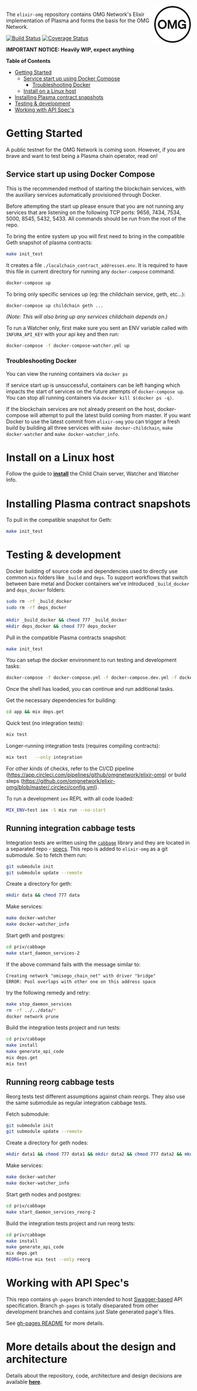 <img src="docs/assets/logo.png" width="100" height="100" align="right" />

The `elixir-omg` repository contains OMG Network's Elixir implementation of Plasma and forms the basis for the OMG Network.

[![Build Status](https://circleci.com/gh/omgnetwork/elixir-omg.svg?style=svg)](https://circleci.com/gh/omgnetwork/elixir-omg) [![Coverage Status](https://coveralls.io/repos/github/omisego/elixir-omg/badge.svg?branch=master)](https://coveralls.io/github/omisego/elixir-omg?branch=master)

**IMPORTANT NOTICE: Heavily WIP, expect anything**

**Table of Contents**

<!--ts-->
   * [Getting Started](#getting-started)
      * [Service start up using Docker Compose](#service-start-up-using-docker-compose)
         * [Troubleshooting Docker](#troubleshooting-docker)
       * [Install on a Linux host](#install-on-a-linux-host)
   * [Installing Plasma contract snapshots](#installing-plasma-contract-snapshots)
   * [Testing &amp; development](#testing--development)
   * [Working with API Spec's](#working-with-api-specs)

<!-- Added by: user, at: 2019-04-03T18:13+02:00 -->

<!--te-->

<!-- Created by [gh-md-toc](https://github.com/ekalinin/github-markdown-toc) -->
<!-- GH_TOC_TOKEN=75... ./gh-md-toc --insert ../omgnetwork/README.md -->

# Getting Started

A public testnet for the OMG Network is coming soon.
However, if you are brave and want to test being a Plasma chain operator, read on!

## Service start up using Docker Compose
This is the recommended method of starting the blockchain services, with the auxiliary services automatically provisioned through Docker.

Before attempting the start up please ensure that you are not running any services that are listening on the following TCP ports: 9656, 7434, 7534, 5000, 8545, 5432, 5433.
All commands should be run from the root of the repo.

To bring the entire system up you will first need to bring in the compatible Geth snapshot of plasma contracts:

```sh
make init_test
```
It creates a file `./localchain_contract_addresses.env`. It is required to have this file in current directory for running any `docker-compose` command.

```sh
docker-compose up
```

To bring only specific services up (eg: the childchain service, geth, etc...):

```sh
docker-compose up childchain geth ...
```

_(Note: This will also bring up any services childchain depends on.)_

To run a Watcher only, first make sure you sent an ENV variable called with `INFURA_API_KEY` with your api key and then run:

```sh
docker-compose -f docker-compose-watcher.yml up
```

### Troubleshooting Docker
You can view the running containers via `docker ps`

If service start up is unsuccessful, containers can be left hanging which impacts the start of services on the future attempts of `docker-compose up`.
You can stop all running containers via `docker kill $(docker ps -q)`.

If the blockchain services are not already present on the host, docker-compose will attempt to pull the latest build coming from master.
If you want Docker to use the latest commit from `elixir-omg` you can trigger a fresh build by building all three services with `make docker-childchain`, `make docker-watcher` and `make docker-watcher_info`.

# Install on a Linux host
Follow the guide to **[install](docs/install.md)** the Child Chain server, Watcher and Watcher Info.

# Installing Plasma contract snapshots

To pull in the compatible snapshot for Geth:
```bash
make init_test
```

# Testing & development

Docker building of source code and dependencies used to directly use common `mix` folders like `_build` and `deps`. To support workflows that switch between bare metal and Docker containers we've introduced `_build_docker` and `deps_docker` folders:

```sh
sudo rm -rf _build_docker
sudo rm -rf deps_docker

mkdir _build_docker && chmod 777 _build_docker
mkdir deps_docker && chmod 777 deps_docker
```

Pull in the compatible Plasma contracts snapshot:
```bash
make init_test
```

You can setup the docker environment to run testing and development tasks:

```sh
docker-compose -f docker-compose.yml -f docker-compose.dev.yml -f docker-compose.datadog.yml run --rm --entrypoint bash elixir-omg
```

Once the shell has loaded, you can continue and run additional tasks.

Get the necessary dependencies for building:
```bash
cd app && mix deps.get
```

Quick test (no integration tests):
```bash
mix test
```

Longer-running integration tests (requires compiling contracts):
```bash
mix test   --only integration
```

For other kinds of checks, refer to the CI/CD pipeline (https://app.circleci.com/pipelines/github/omgnetwork/elixir-omg) or build steps (https://github.com/omgnetwork/elixir-omg/blob/master/.circleci/config.yml).

To run a development `iex` REPL with all code loaded:
```bash
MIX_ENV=test iex -S mix run --no-start
```

## Running integration cabbage tests

Integration tests are written using the [`cabbage`](https://github.com/cabbage-ex/cabbage) library and they are located in a separated repo - [specs](https://github.com/omgnetwork/specs). This repo is added to `elixir-omg` as a git submodule. So to fetch them run:
```bash
git submodule init
git submodule update --remote
```

Create a directory for geth:
```bash
mkdir data && chmod 777 data
```

Make services:
```bash
make docker-watcher
make docker-watcher_info
```

Start geth and postgres:
```bash
cd priv/cabbage
make start_daemon_services-2
```

If the above command fails with the message similar to:
```
Creating network "omisego_chain_net" with driver "bridge"
ERROR: Pool overlaps with other one on this address space
```

try the following remedy and retry:
```bash
make stop_daemon_services
rm -rf ../../data/*
docker network prune
```


Build the integration tests project and run tests:
```bash
cd priv/cabbage
make install
make generate_api_code
mix deps.get
mix test
```

## Running reorg cabbage tests

Reorg tests test different assumptions against chain reorgs. They also use the same submodule as regular integration cabbage tests.

Fetch submodule:
```bash
git submodule init
git submodule update --remote
```

Create a directory for geth nodes:
```bash
mkdir data1 && chmod 777 data1 && mkdir data2 && chmod 777 data2 && mkdir data && chmod 777 data
```

Make services:
```bash
make docker-watcher
make docker-watcher_info
```

Start geth nodes and postgres:
```bash
cd priv/cabbage
make start_daemon_services_reorg-2
```

Build the integration tests project and run reorg tests:
```bash
cd priv/cabbage
make install
make generate_api_code
mix deps.get
REORG=true mix test --only reorg
```

# Working with API Spec's

This repo contains `gh-pages` branch intended to host [Swagger-based](https://docs.omg.network/elixir-omg/) API specification.
Branch `gh-pages` is totally diseparated from other development branches and contains just Slate generated page's files.

See [gh-pages README](https://github.com/omgnetwork/elixir-omg/tree/gh-pages) for more details.

# More details about the design and architecture

Details about the repository, code, architecture and design decisions are available **[here](docs/details.md)**.
